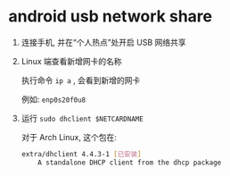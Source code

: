# android usb network share

1. 连接手机, 并在“个人热点”处开启 USB 网络共享
2. Linux 端查看新增网卡的名称

    执行命令 `ip a` , 会看到新增的网卡

    例如: `enp0s20f0u8`

3. 运行 `sudo dhclient $NETCARDNAME`

    对于 Arch Linux, 这个包在:

    ```bash
    extra/dhclient 4.4.3-1 [已安装]
        A standalone DHCP client from the dhcp package
    ```

